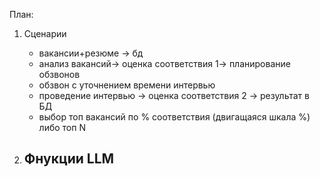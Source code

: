 План:

1) Сценарии
	- вакансии+резюме -> бд
	- анализ вакансий-> оценка соответствия 1-> планирование обзвонов
	- обзвон с уточнением времени интервью
	- проведение интервью -> оценка соответствия 2 -> результат в БД
	- выбор топ вакансий по % соответствия (двигащаяся шкала %) либо топ N

2) Фнукции LLM
	-
